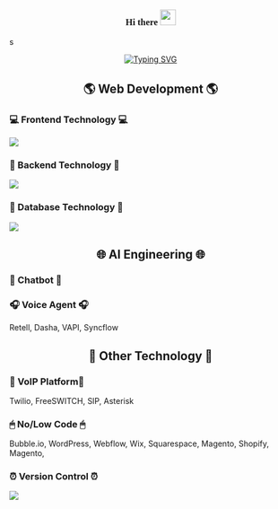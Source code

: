 <h3 align="center" style="font-family: Poppins;">
Hi there <img src="https://media.giphy.com/media/hvRJCLFzcasrR4ia7z/giphy.gif" width="28">
</h3>s

<p align="center">
    <a href="https://git.io/typing-svg">
        <img src="https://readme-typing-svg.herokuapp.com?font=Poppins&weight=500&size=40&pause=1000&color=F7B92E&center=true&random=true&width=600&height=100&lines=Full+Stack+Web+Developer;Senior+AI+Engineer" alt="Typing SVG" />
    </a>
</p>

<h2 align="center"> 🌎 Web Development 🌎 </h2>
<h3 align="left"> 💻 Frontend Technology 💻 </h3>
<p align="left">
  <a href="https://skillicons.dev">
    <img src="https://skillicons.dev/icons?i=,react,angular,next,vue,mui" />
  </a>
</p>

<h3 align="left"> 📡 Backend Technology 📡 </h3>
<p align="left">
  <a href="https://skillicons.dev">
    <img src="https://skillicons.dev/icons?i=,nodejs,express,python,spring,graphql,django" />
  </a>
</p>

<h3 align="left"> 💼 Database Technology 💼 </h5>
<p align="left">
  <a href="https://skillicons.dev">
    <img src="https://skillicons.dev/icons?i=,mysql,mongo,postgresql,firebase,supabase,sqlite" />
  </a>
</p>

<h2 align="center"> 🌐 AI Engineering 🌐 </h2>
<h3 align="left"> 💬 Chatbot 💬 </h5>
<p align="left">

</p>

<h3 align="left"> 🎧 Voice Agent 🎧 </h5>
<p align="left">
Retell, Dasha, VAPI, Syncflow
</p>

<h2 align="center"> 💎 Other Technology 💎 </h2>
<h3 align="left"> 🚨 VoIP Platform🚨 </h3>
<p align="left">
  Twilio, FreeSWITCH, SIP, Asterisk
</p>

<h3 align="left"> 🖱 No/Low Code 🖱 </h3>
<p align="left">
Bubble.io, WordPress, Webflow, Wix, Squarespace, Magento, Shopify, Magento,
</p>

<h3 align="left"> ⏰ Version Control ⏰ </h3>
<p align="left">
  <a href="https://skillicons.dev">
    <img src="https://skillicons.dev/icons?i=,github,gitlab,git" />
  </a>
</p>
